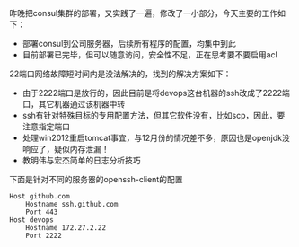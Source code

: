 昨晚把consul集群的部署，又实践了一遍，修改了一小部分，今天主要的工作如下：

* 部署consul到公司服务器，后续所有程序的配置，均集中到此
* 目前部署已完毕，但可以随意访问，安全性不足，正在思考要不要启用acl

22端口网络故障短时间内是没法解决的，找到的解决方案如下：

* 由于2222端口是放行的，因此目前是将devops这台机器的ssh改成了2222端口，其它机器通过该机器中转
* ssh有针对特殊目标的专用配置方法，但其它软件没有，比如scp，因此，要注意指定端口
* 处理win2012重启tomcat事宜，与12月份的情况差不多，原因也是openjdk没响应了，疑似内存泄漏！
* 教明伟与宏杰简单的日志分析技巧


下面是针对不同的服务器的openssh-client的配置
```
Host github.com
	Hostname ssh.github.com
	Port 443
Host devops
	Hostname 172.27.2.22
	Port 2222
```